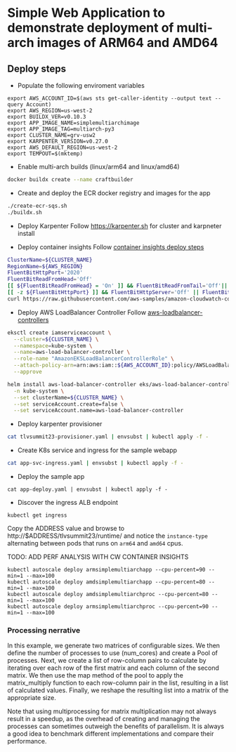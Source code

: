 # Simple Web Application to demonstrate deployment of multi-arch images of ARM64 and AMD64

## Deploy steps
* Populate the following enviroment variables

```shell
export AWS_ACCOUNT_ID=$(aws sts get-caller-identity --output text --query Account)
export AWS_REGION=us-west-2
export BUILDX_VER=v0.10.3
export APP_IMAGE_NAME=simplemultiarchimage
export APP_IMAGE_TAG=multiarch-py3
export CLUSTER_NAME=grv-usw2
export KARPENTER_VERSION=v0.27.0
export AWS_DEFAULT_REGION=us-west-2
export TEMPOUT=$(mktemp)
```

* Enable multi-arch builds (linux/arm64 and linux/amd64)
```bash
docker buildx create --name craftbuilder
```

* Create and deploy the ECR docker registry and images for the app

```bash
./create-ecr-sqs.sh
./buildx.sh
```

* Deploy Karpenter
Follow https://karpenter.sh for cluster and karpneter install

* Deploy container insights
Follow [container insights deploy steps](https://docs.aws.amazon.com/AmazonCloudWatch/latest/monitoring/Container-Insights-setup-EKS-quickstart.html)
```bash
ClusterName=${CLUSTER_NAME}
RegionName=${AWS_REGION}
FluentBitHttpPort='2020'
FluentBitReadFromHead='Off'
[[ ${FluentBitReadFromHead} = 'On' ]] && FluentBitReadFromTail='Off'|| FluentBitReadFromTail='On'
[[ -z ${FluentBitHttpPort} ]] && FluentBitHttpServer='Off' || FluentBitHttpServer='On'
curl https://raw.githubusercontent.com/aws-samples/amazon-cloudwatch-container-insights/latest/k8s-deployment-manifest-templates/deployment-mode/daemonset/container-insights-monitoring/quickstart/cwagent-fluent-bit-quickstart.yaml | sed 's/{{cluster_name}}/'${ClusterName}'/;s/{{region_name}}/'${RegionName}'/;s/{{http_server_toggle}}/"'${FluentBitHttpServer}'"/;s/{{http_server_port}}/"'${FluentBitHttpPort}'"/;s/{{read_from_head}}/"'${FluentBitReadFromHead}'"/;s/{{read_from_tail}}/"'${FluentBitReadFromTail}'"/' | kubectl apply -f -
```

* Deploy AWS LoadBalancer Controller
Follow [aws-loadbalancer-controllers](https://docs.aws.amazon.com/eks/latest/userguide/aws-load-balancer-controller.html)
```bash
eksctl create iamserviceaccount \
  --cluster=${CLUSTER_NAME} \
  --namespace=kube-system \
  --name=aws-load-balancer-controller \
  --role-name "AmazonEKSLoadBalancerControllerRole" \
  --attach-policy-arn=arn:aws:iam::${AWS_ACCOUNT_ID}:policy/AWSLoadBalancerControllerIAMPolicy \
  --approve

helm install aws-load-balancer-controller eks/aws-load-balancer-controller \
  -n kube-system \
  --set clusterName=${CLUSTER_NAME} \
  --set serviceAccount.create=false \
  --set serviceAccount.name=aws-load-balancer-controller
```

* Deploy karpenter provisioner

```bash
cat tlvsummit23-provisioner.yaml | envsubst | kubectl apply -f -
```

* Create K8s service and ingress for the sample webapp

```bash
cat app-svc-ingress.yaml | envsubst | kubectl apply -f -
```

* Deploy the sample app

```shell
cat app-deploy.yaml | envsubst | kubectl apply -f -
```

* Discover the ingress ALB endpoint

```shell
kubectl get ingress
```

Copy the ADDRESS value and browse to http://$ADDRESS/tlvsummit23/runtime/ and notice the `instance-type` alternating between pods that runs on `arm64` and `amd64` cpus.

TODO: ADD PERF ANALYSIS WITH CW CONTAINER INSIGHTS

```
kubectl autoscale deploy armsimplemultiarchapp --cpu-percent=90 --min=1 --max=100
kubectl autoscale deploy amdsimplemultiarchapp --cpu-percent=80 --min=1 --max=100
kubectl autoscale deploy amdsimplemultiarchproc --cpu-percent=80 --min=1 --max=100
kubectl autoscale deploy armsimplemultiarchproc --cpu-percent=90 --min=1 --max=100
```


### Processing nerrative
In this example, we generate two matrices of configurable sizes. We then define the number of processes to use (num_cores) and create a Pool of processes. Next, we create a list of row-column pairs to calculate by iterating over each row of the first matrix and each column of the second matrix. We then use the map method of the pool to apply the matrix_multiply function to each row-column pair in the list, resulting in a list of calculated values. Finally, we reshape the resulting list into a matrix of the appropriate size.

Note that using multiprocessing for matrix multiplication may not always result in a speedup, as the overhead of creating and managing the processes can sometimes outweigh the benefits of parallelism. It is always a good idea to benchmark different implementations and compare their performance.
